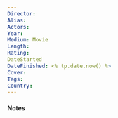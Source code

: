 ```yaml
---
Director: 
Alias:
Actors: 
Year: 
Medium: Movie
Length: 
Rating: 
DateStarted
DateFinished: <% tp.date.now() %> 
Cover: 
Tags: 
Country: 
---
```


#### Notes